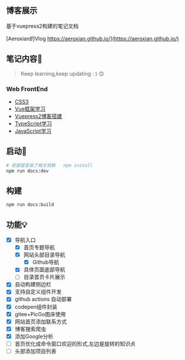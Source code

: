 
## 博客展示

基于vuepress2构建的笔记文档

[Aeroxian的Vlog https://aeroxian.github.io/](https://aeroxian.github.io/)

## 笔记内容📗

> Keep learning,keep updating : ) 😊

### Web FrontEnd

- [CSS3](https://aeroxian.github.io/css/)
- [Vue框架学习](https://aeroxian.github.io/vue3/)
- [Vuepress2博客搭建](https://aeroxian.github.io/vuepress/)
- [TypeScript学习](https://aeroxian.github.io/typescript/)
- [JavaScript学习](https://aeroxian.github.io/javascript/)




## 启动:rocket:

```sh
# 前提是安装了相关依赖   npm install
npm run docs:dev
```



## 构建

```sh
npm run docs:build
```



## 功能💡


- [x] 导航入口
  - [x] 首页专题导航
  - [x] 网站头部目录导航
    - [x] Github导航
  - [x] 具体页面底部导航
  - [ ] 目录首页卡片展示
- [x] 自动构建侧边栏
- [x] 支持自定义组件开发
- [x] github actions 自动部署
- [x] codepen组件封装
- [x] gitee+PicGo图床使用
- [x] 网站首页添加联系方式
- [x] 博客搜索爬虫
- [x] 添加Google分析
- [ ] 首页优化成命令窗口欢迎的形式,左边是旋转的知识点
- [ ] 头部添加项目列表
